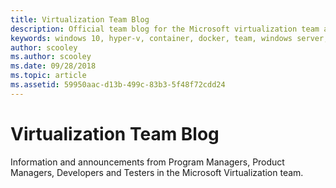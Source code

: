 ```yaml
---
title: Virtualization Team Blog 
description: Official team blog for the Microsoft virtualization team and technology. 
keywords: windows 10, hyper-v, container, docker, team, windows server, azure, virtualization, blog
author: scooley
ms.author: scooley
ms.date: 09/28/2018
ms.topic: article
ms.assetid: 59950aac-d13b-499c-83b3-5f48f72cdd24
---
```


# Virtualization Team Blog

Information and announcements from Program Managers, Product Managers, Developers and Testers in the Microsoft Virtualization team.
